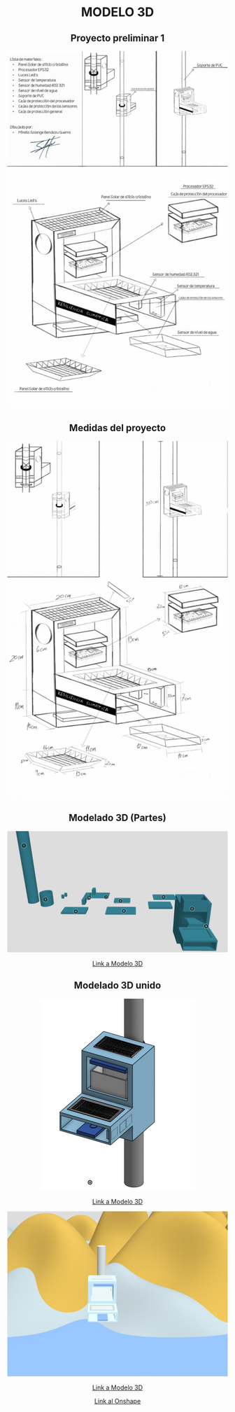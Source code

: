 <h1 align="center">MODELO 3D</h1>
<h2 align="center">Proyecto preliminar 1</h2>
<p align="center"><img src="../../Imagenes/I_E_7/IMG-20240203-WA0014.jpg"></p>
<h2 align="center">Medidas del proyecto</h2>
<p align="center"><img src="../../Imagenes/I_E_7/IMG-20240203-WA0015.jpg"></p>
<h2 align="center">Modelado 3D (Partes)</h2>
<p align="center"><img src="../../Imagenes/I_E_7/image.png"></p>

<p align="center"><a href="https://sketchfab.com/models/73f9a71d3bba4006966b6dff3c94c690/embed">Link a Modelo 3D</a></p>
<h2 align="center">Modelado 3D unido</h2>
<p align="center"><img src="../../Imagenes/I_E_7/junto.png"></p>

<p align="center"><a href="https://sketchfab.com/models/90330fd6661c43fd96191540ab513f41/embed">Link a Modelo 3D</a></p>

<p align="center"><img src="../../Imagenes/I_E_7/terreno.png"></p>
<p align="center"><a href="https://sketchfab.com/models/87d4933128bd4faea5af34de614caa53/embed">Link a Modelo 3D</a></p>

<p align="center"><a href="https://cad.onshape.com/documents/a6c103d0464ad5d797923d95/w/203fb7d81aefc219e3fea525/e/9d936514819bcfc9726a6542?renderMode=0&uiState=65c051fdfacf1843878ee83a">Link al Onshape</a></p>